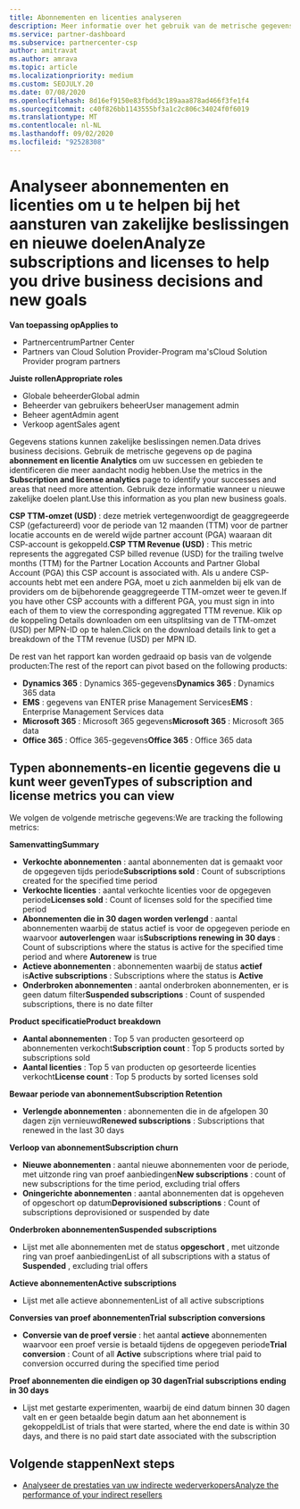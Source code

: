 ```yaml
---
title: Abonnementen en licenties analyseren
description: Meer informatie over het gebruik van de metrische gegevens op de pagina abonnement en licentie Analytics om uw successen en gebieden te identificeren die meer aandacht vereisen.
ms.service: partner-dashboard
ms.subservice: partnercenter-csp
author: amitravat
ms.author: amrava
ms.topic: article
ms.localizationpriority: medium
ms.custom: SEOJULY.20
ms.date: 07/08/2020
ms.openlocfilehash: 8d16ef9150e83fbdd3c189aaa878ad466f3fe1f4
ms.sourcegitcommit: c40f826bb1143555bf3a1c2c806c34024f0f6019
ms.translationtype: MT
ms.contentlocale: nl-NL
ms.lasthandoff: 09/02/2020
ms.locfileid: "92528308"
---
```

# <a name="analyze-subscriptions-and-licenses-to-help-you-drive-business-decisions-and-new-goals"></a><span data-ttu-id="d799c-103">Analyseer abonnementen en licenties om u te helpen bij het aansturen van zakelijke beslissingen en nieuwe doelen</span><span class="sxs-lookup"><span data-stu-id="d799c-103">Analyze subscriptions and licenses to help you drive business decisions and new goals</span></span>

<span data-ttu-id="d799c-104">**Van toepassing op**</span><span class="sxs-lookup"><span data-stu-id="d799c-104">**Applies to**</span></span>

- <span data-ttu-id="d799c-105">Partnercentrum</span><span class="sxs-lookup"><span data-stu-id="d799c-105">Partner Center</span></span>
- <span data-ttu-id="d799c-106">Partners van Cloud Solution Provider-Program ma's</span><span class="sxs-lookup"><span data-stu-id="d799c-106">Cloud Solution Provider program partners</span></span>

<span data-ttu-id="d799c-107">**Juiste rollen**</span><span class="sxs-lookup"><span data-stu-id="d799c-107">**Appropriate roles**</span></span>

- <span data-ttu-id="d799c-108">Globale beheerder</span><span class="sxs-lookup"><span data-stu-id="d799c-108">Global admin</span></span>
- <span data-ttu-id="d799c-109">Beheerder van gebruikers beheer</span><span class="sxs-lookup"><span data-stu-id="d799c-109">User management admin</span></span>
- <span data-ttu-id="d799c-110">Beheer agent</span><span class="sxs-lookup"><span data-stu-id="d799c-110">Admin agent</span></span>
- <span data-ttu-id="d799c-111">Verkoop agent</span><span class="sxs-lookup"><span data-stu-id="d799c-111">Sales agent</span></span>

<span data-ttu-id="d799c-112">Gegevens stations kunnen zakelijke beslissingen nemen.</span><span class="sxs-lookup"><span data-stu-id="d799c-112">Data drives business decisions.</span></span> <span data-ttu-id="d799c-113">Gebruik de metrische gegevens op de pagina **abonnement en licentie Analytics** om uw successen en gebieden te identificeren die meer aandacht nodig hebben.</span><span class="sxs-lookup"><span data-stu-id="d799c-113">Use the metrics in the **Subscription and license analytics** page to identify your successes and areas that need more attention.</span></span> <span data-ttu-id="d799c-114">Gebruik deze informatie wanneer u nieuwe zakelijke doelen plant.</span><span class="sxs-lookup"><span data-stu-id="d799c-114">Use this information as you plan new business goals.</span></span>

<span data-ttu-id="d799c-115">**CSP TTM-omzet (USD)** : deze metriek vertegenwoordigt de geaggregeerde CSP (gefactureerd) voor de periode van 12 maanden (TTM) voor de partner locatie accounts en de wereld wijde partner account (PGA) waaraan dit CSP-account is gekoppeld.</span><span class="sxs-lookup"><span data-stu-id="d799c-115">**CSP TTM Revenue (USD)** : This metric represents the aggregated CSP billed revenue (USD) for the trailing twelve months (TTM) for the Partner Location Accounts and Partner Global Account (PGA) this CSP account is associated with.</span></span> <span data-ttu-id="d799c-116">Als u andere CSP-accounts hebt met een andere PGA, moet u zich aanmelden bij elk van de providers om de bijbehorende geaggregeerde TTM-omzet weer te geven.</span><span class="sxs-lookup"><span data-stu-id="d799c-116">If you have other CSP accounts with a different PGA, you must sign in into each of them to view the corresponding aggregated TTM revenue.</span></span>  <span data-ttu-id="d799c-117">Klik op de koppeling Details downloaden om een uitsplitsing van de TTM-omzet (USD) per MPN-ID op te halen.</span><span class="sxs-lookup"><span data-stu-id="d799c-117">Click on the download details link to get a breakdown of the TTM revenue (USD) per MPN ID.</span></span>

<span data-ttu-id="d799c-118">De rest van het rapport kan worden gedraaid op basis van de volgende producten:</span><span class="sxs-lookup"><span data-stu-id="d799c-118">The rest of the report can pivot based on the following products:</span></span>

 - <span data-ttu-id="d799c-119">**Dynamics 365** : Dynamics 365-gegevens</span><span class="sxs-lookup"><span data-stu-id="d799c-119">**Dynamics 365** : Dynamics 365 data</span></span>  
 - <span data-ttu-id="d799c-120">**EMS** : gegevens van ENTER prise Management Services</span><span class="sxs-lookup"><span data-stu-id="d799c-120">**EMS** : Enterprise Management Services data</span></span>  
 - <span data-ttu-id="d799c-121">**Microsoft 365** : Microsoft 365 gegevens</span><span class="sxs-lookup"><span data-stu-id="d799c-121">**Microsoft 365** : Microsoft 365 data</span></span>  
 - <span data-ttu-id="d799c-122">**Office 365** : Office 365-gegevens</span><span class="sxs-lookup"><span data-stu-id="d799c-122">**Office 365** : Office 365 data</span></span>  


## <a name="types-of-subscription-and-license-metrics-you-can-view"></a><span data-ttu-id="d799c-123">Typen abonnements-en licentie gegevens die u kunt weer geven</span><span class="sxs-lookup"><span data-stu-id="d799c-123">Types of subscription and license metrics you can view</span></span>

<span data-ttu-id="d799c-124">We volgen de volgende metrische gegevens:</span><span class="sxs-lookup"><span data-stu-id="d799c-124">We are tracking the following metrics:</span></span>

<span data-ttu-id="d799c-125">**Samenvatting**</span><span class="sxs-lookup"><span data-stu-id="d799c-125">**Summary**</span></span>  
 - <span data-ttu-id="d799c-126">**Verkochte abonnementen** : aantal abonnementen dat is gemaakt voor de opgegeven tijds periode</span><span class="sxs-lookup"><span data-stu-id="d799c-126">**Subscriptions sold** : Count of subscriptions created for the specified time period</span></span>  
 - <span data-ttu-id="d799c-127">**Verkochte licenties** : aantal verkochte licenties voor de opgegeven periode</span><span class="sxs-lookup"><span data-stu-id="d799c-127">**Licenses sold** : Count of licenses sold for the specified time period</span></span>   
 - <span data-ttu-id="d799c-128">**Abonnementen die in 30 dagen worden verlengd** : aantal abonnementen waarbij de status actief is voor de opgegeven periode en waarvoor **autoverlengen** waar is</span><span class="sxs-lookup"><span data-stu-id="d799c-128">**Subscriptions renewing in 30 days** : Count of subscriptions where the status is active for the specified time period and where **Autorenew** is true</span></span>
 - <span data-ttu-id="d799c-129">**Actieve abonnementen** : abonnementen waarbij de status **actief** is</span><span class="sxs-lookup"><span data-stu-id="d799c-129">**Active subscriptions** : Subscriptions where the status is **Active**</span></span>  
 - <span data-ttu-id="d799c-130">**Onderbroken abonnementen** : aantal onderbroken abonnementen, er is geen datum filter</span><span class="sxs-lookup"><span data-stu-id="d799c-130">**Suspended subscriptions** : Count of suspended subscriptions, there is no date filter</span></span>  

<span data-ttu-id="d799c-131">**Product specificatie**</span><span class="sxs-lookup"><span data-stu-id="d799c-131">**Product breakdown**</span></span>  
 - <span data-ttu-id="d799c-132">**Aantal abonnementen** : Top 5 van producten gesorteerd op abonnementen verkocht</span><span class="sxs-lookup"><span data-stu-id="d799c-132">**Subscription count** : Top 5 products sorted by subscriptions sold</span></span>  
 - <span data-ttu-id="d799c-133">**Aantal licenties** : Top 5 van producten op gesorteerde licenties verkocht</span><span class="sxs-lookup"><span data-stu-id="d799c-133">**License count** : Top 5 products by sorted licenses sold</span></span>

<span data-ttu-id="d799c-134">**Bewaar periode van abonnement**</span><span class="sxs-lookup"><span data-stu-id="d799c-134">**Subscription Retention**</span></span>
 - <span data-ttu-id="d799c-135">**Verlengde abonnementen** : abonnementen die in de afgelopen 30 dagen zijn vernieuwd</span><span class="sxs-lookup"><span data-stu-id="d799c-135">**Renewed subscriptions** : Subscriptions that renewed in the last 30 days</span></span>  

<span data-ttu-id="d799c-136">**Verloop van abonnement**</span><span class="sxs-lookup"><span data-stu-id="d799c-136">**Subscription churn**</span></span>  
 - <span data-ttu-id="d799c-137">**Nieuwe abonnementen** : aantal nieuwe abonnementen voor de periode, met uitzonde ring van proef aanbiedingen</span><span class="sxs-lookup"><span data-stu-id="d799c-137">**New subscriptions** : count of new subscriptions for the time period, excluding trial offers</span></span>  
 - <span data-ttu-id="d799c-138">**Oningerichte abonnementen** : aantal abonnementen dat is opgeheven of opgeschort op datum</span><span class="sxs-lookup"><span data-stu-id="d799c-138">**Deprovisioned subscriptions** : Count of subscriptions deprovisioned or suspended by date</span></span>  

<span data-ttu-id="d799c-139">**Onderbroken abonnementen**</span><span class="sxs-lookup"><span data-stu-id="d799c-139">**Suspended subscriptions**</span></span>  
 - <span data-ttu-id="d799c-140">Lijst met alle abonnementen met de status **opgeschort** , met uitzonde ring van proef aanbiedingen</span><span class="sxs-lookup"><span data-stu-id="d799c-140">List of all subscriptions with a status of **Suspended** , excluding trial offers</span></span>  
  
<span data-ttu-id="d799c-141">**Actieve abonnementen**</span><span class="sxs-lookup"><span data-stu-id="d799c-141">**Active subscriptions**</span></span>
 - <span data-ttu-id="d799c-142">Lijst met alle actieve abonnementen</span><span class="sxs-lookup"><span data-stu-id="d799c-142">List of all active subscriptions</span></span>  

<span data-ttu-id="d799c-143">**Conversies van proef abonnementen**</span><span class="sxs-lookup"><span data-stu-id="d799c-143">**Trial subscription conversions**</span></span>  
 - <span data-ttu-id="d799c-144">**Conversie van de proef versie** : het aantal **actieve** abonnementen waarvoor een proef versie is betaald tijdens de opgegeven periode</span><span class="sxs-lookup"><span data-stu-id="d799c-144">**Trial conversion** : Count of all **Active** subscriptions where trial paid to conversion occurred during the specified time period</span></span>  

<span data-ttu-id="d799c-145">**Proef abonnementen die eindigen op 30 dagen**</span><span class="sxs-lookup"><span data-stu-id="d799c-145">**Trial subscriptions ending in 30 days**</span></span>  
 - <span data-ttu-id="d799c-146">Lijst met gestarte experimenten, waarbij de eind datum binnen 30 dagen valt en er geen betaalde begin datum aan het abonnement is gekoppeld</span><span class="sxs-lookup"><span data-stu-id="d799c-146">List of trials that were started, where the end date is within 30 days, and there is no paid start date associated with the subscription</span></span>  

## <a name="next-steps"></a><span data-ttu-id="d799c-147">Volgende stappen</span><span class="sxs-lookup"><span data-stu-id="d799c-147">Next steps</span></span>

- [<span data-ttu-id="d799c-148">Analyseer de prestaties van uw indirecte wederverkopers</span><span class="sxs-lookup"><span data-stu-id="d799c-148">Analyze the performance of your indirect resellers</span></span>](analyze-indirect-resellers.md)